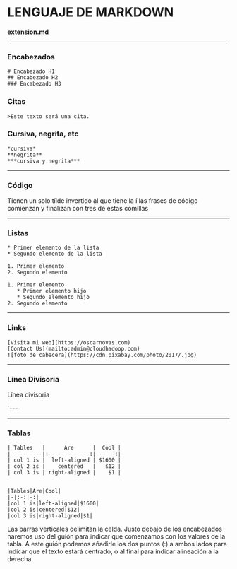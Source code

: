# LENGUAJE DE MARKDOWN
**extension.md**


---


### Encabezados
```
# Encabezado H1
## Encabezado H2
### Encabezado H3
```

### Citas
`>Este texto será una cita.`

### Cursiva, negrita, etc
```
*cursiva*
**negrita**
***cursiva y negrita***
```


---


### Código
Tienen un solo tílde invertido al que tiene la í
las frases de código comienzan y finalizan con tres de estas comillas


---


### Listas
```
* Primer elemento de la lista
* Segundo elemento de la lista

1. Primer elemento
2. Segundo elemento

1. Primer elemento
   * Primer elemento hijo
   * Segundo elemento hijo
2. Segundo elemento
```

---

### Links
```
[Visita mi web](https://oscarnovas.com)
[Contact Us](mailto:admin@cloudhadoop.com)
![foto de cabecera](https://cdn.pixabay.com/photo/2017/.jpg)
```
---
### Línea Divisoria
Línea divisoria


`---

---
### Tablas
```
| Tables   |      Are      |  Cool |
|----------|:-------------:|------:|
| col 1 is |  left-aligned | $1600 |
| col 2 is |    centered   |   $12 |
| col 3 is | right-aligned |    $1 |


|Tables|Are|Cool|
|-|:-:|-:|
|col 1 is|left-aligned|$1600|
|col 2 is|centered|$12|
|col 3 is|right-aligned|$1|
```

Las barras verticales delimitan la celda. Justo debajo de los encabezados haremos uso del guión para indicar que comenzamos con los valores de la tabla. A este guión podemos añadirle los dos puntos (:) a ambos lados para indicar que el texto estará centrado, o al final para indicar alineación a la derecha.